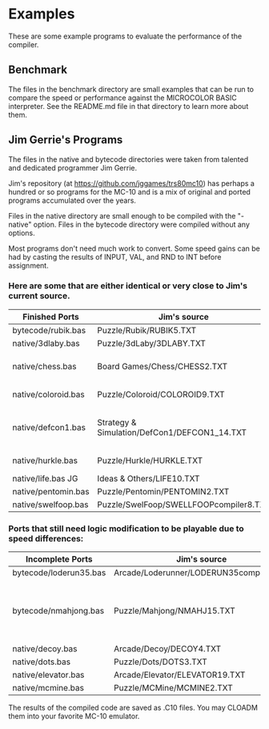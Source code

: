 # Examples

These are some example programs to evaluate the performance of the compiler.

## Benchmark
The files in the benchmark directory are small examples that can be run to compare the speed or performance against the MICROCOLOR BASIC interpreter.  See the README.md file in that directory to learn more about them. 

## Jim Gerrie's Programs
The files in the native and bytecode directories were taken from talented and dedicated programmer Jim Gerrie.

Jim's repository (at https://github.com/jggames/trs80mc10) has perhaps a hundred or so programs for the MC-10 and is a mix of original and ported programs accumulated over the years.

Files in the native directory are small enough to be compiled with the "-native" option.  Files in the bytecode directory were compiled without any options.  

Most programs don't need much work to convert.  Some speed gains can be had by casting the results of INPUT, VAL, and RND to INT before assignment.

### Here are some that are either identical or very close to Jim's current source.

Finished Ports       | Jim's source                                 |  Changes
-------------------- | -------------------------------------------- | ---------------
bytecode/rubik.bas   | Puzzle/Rubik/RUBIK5.TXT                      |  identical
native/3dlaby.bas    | Puzzle/3dLaby/3DLABY.TXT                     |  identical
native/chess.bas     | Board Games/Chess/CHESS2.TXT                 |  ON..GOTO define labels
native/coloroid.bas  | Puzzle/Coloroid/COLOROID9.TXT                |  RND() -> INT(RND())
native/defcon1.bas   | Strategy & Simulation/DefCon1/DEFCON1_14.TXT |  tweak missle path algorithm
native/hurkle.bas    | Puzzle/Hurkle/HURKLE.TXT                     |  RND() -> INT(RND())
native/life.bas JG   | Ideas & Others/LIFE10.TXT                    |  identical
native/pentomin.bas  | Puzzle/Pentomin/PENTOMIN2.TXT                |  fix typo
native/swelfoop.bas  | Puzzle/SwelFoop/SWELLFOOPcompiler8.TXT       |  identical

### Ports that still need logic modification to be playable due to speed differences:

Incomplete Ports       |  Jim's source                            | Changes
---------------------- | ---------------------------------------- | --------------------------------
bytecode/loderun35.bas |  Arcade/Loderunner/LODERUN35compiler.TXT | identical
bytecode/nmahjong.bas  |  Puzzle/Mahjong/NMAHJ15.TXT              | replace VAL with INT(VAL())) use MC-10 WASZ no CSAVE/CLOAD
native/decoy.bas       |  Arcade/Decoy/DECOY4.TXT                 | identical
native/dots.bas        |  Puzzle/Dots/DOTS3.TXT                   | identical
native/elevator.bas    |  Arcade/Elevator/ELEVATOR19.TXT          | identical
native/mcmine.bas      |  Puzzle/MCMine/MCMINE2.TXT               | identical

The results of the compiled code are saved as .C10 files.  You may CLOADM them into your favorite MC-10 emulator.
